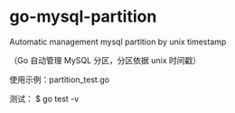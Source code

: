 # go-mysql-partition
Automatic management mysql partition by unix timestamp 

（Go 自动管理 MySQL 分区，分区依据 unix 时间戳）

使用示例：partition_test.go

测试：
  $ go test -v
